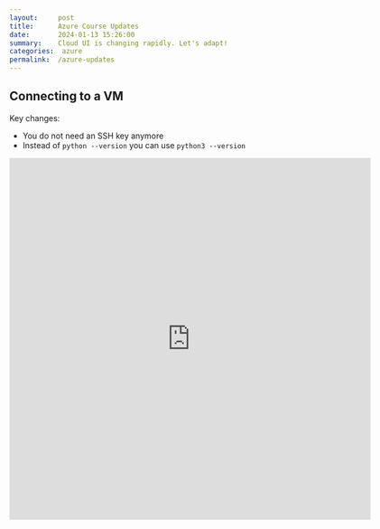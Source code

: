 ```yaml
---
layout:     post
title:      Azure Course Updates
date:       2024-01-13 15:26:00
summary:    Cloud UI is changing rapidly. Let's adapt!
categories:  azure
permalink:  /azure-updates
---
```


## Connecting to a VM

Key changes:
- You do not need an SSH key anymore
- Instead of `python --version` you can use `python3 --version`

<iframe src="https://scribehow.com/embed/Connecting_to_a_Virtual_Machine_in_Azure__gWL9X4yvQBqUoLA5eTNniQ" width="640" height="640" allowfullscreen frameborder="0"></iframe>

